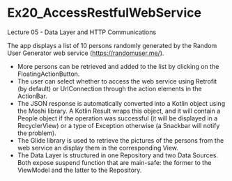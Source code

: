 # Ex20_AccessRestfulWebService
Lecture 05 - Data Layer and HTTP Communications

The app displays a list of 10 persons randomly generated by the Random User Generator web service (https://randomuser.me/).
- More persons can be retrieved and added to the list by clicking on the FloatingActionButton.
- The user can select whether to access the web service using Retrofit (by default) or UrlConnection through the action elements in the ActionBar.
- The JSON response is automatically converted into a Kotlin object using the Moshi library. A Kotlin Result wraps this object, and it will contain a People object if the operation was successful (it will be displayed in a RecyclerView) or a type of Exception otherwise (a Snackbar will notify the problem). 
- The Glide library is used to retrieve the pictures of the persons from the web service an display them in the corresponding View.
- The Data Layer is structured in one Repository and two Data Sources. Both expose suspend function that are main-safe: the former to the ViewModel and the latter to the Repository.
